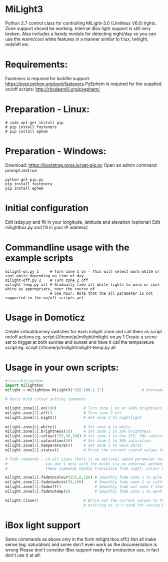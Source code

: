 # MiLight3
Python 2.7 control class for controlling MiLight-3.0 (Limitless V6.0) lights.  
Zone support should be working. Internal iBox light support is still very broken.
Also includes a handy module for detecting night/day so you can use the warm/cool white features in a manner similar to f.lux, twilight, redshift etc.

# Requirements:
Fasteners is required for lockfile support: https://pypi.python.org/pypi/fasteners
PyEphem is required for the supplied on/off scripts: http://rhodesmill.org/pyephem/

# Preparation - Linux:
```
# sudo apt-get install pip
# pip install fasteners
# pip install ephem
```

# Preparation - Windows:
Download: https://bootstrap.pypa.io/get-pip.py
Open an admin command prompt and run
```
python get-pip.py
pip install fastenera
pip install ephem
```

# Initial configuration
Edit isday.py and fill in your longitude, lattitude and elevation
(optional) Edit milightbox.py and fill in your IP address)
# Commandline usage with the example scripts
```
milight-on.py 1     # Turn zone 1 on - This will select warm white or cool white depending on time of day
milight-off.py 2    # Turn zone 2 off
milight-temp.py all # Gradually fade all white lights to warm or cool white as appropriate, over the course of
                    # one hour. Note that the all parameter is not supported in the on/off scripts yet
```

# Usage in Domoticz
Create virtual/dummy switches for each milight zone and call them as script on/off actions eg.
script:///home/pi/milight/milight-on.py 1
Create a scene set to trigget at both sunrise and sunset and have it call the temperature script eg.
script:///home/pi/milight/milight-temp.py all

# Usage in your own scripts:
```python
#!/usr/bin/python
import milightbox
milight = milightbox.MiLight3("192.168.1.1")                 # hostname/IP and port are optional

# Basic bulb colour setting commands

milight.zone[1].on(100)            # Turn zone 1 on at 100% brightness # brightness optional but recommended
milight.zone[2].off()              # Turn zone 2 off
milight.zone[3].night()            # Set zone 3 to nightlight          # this resets colour temperature to COOL
                                                                       # nightlight is in cool white
milight.zone[4].white()            # Set zone 4 to white
milight.zone[1].brightness(50)     # Set zone 1 to 50% brightness      # works on both white and colour
milight.zone[1].colour(255,50,100) # Set zone 1 to hue 255, 50% saturation, 100% brightness
milight.zone[1].saturation(50)     # Set zone 1 to 50% saturation      # works on colour only
milight.zone[1].temperature(0)     # Set zone 1 to warm white          # works on white only
milight.zone[1].status()           # Print the current stored values for zone 1 - used for debugging

# Fade commands - in all cases there is an optional speed parameter not shown. Note these only work correctly if 
#                 you don't mess with the bulbs via an external method, such as the app or remote control.
#                 These commands handle transition from night, colour or white to colour or white

milight.zone[1].fadetocolour(255,0,100) # Smoothly fade zone 1 to pure red at 100% brightness
milight.zone[1].fadetowhite(50,100)     # Smoothly fade zone 1 to cold white at 50% brightness
milight.zone[1].fadeoff()               # Smoothly fade out zone 1 then turn it off
milight.zone[1].fadetotemp(0)           # Smoothly fade zone 1 to warm white

milight.close()	                   # Write out the current values to the status file - must call this before
                                   # exitting as it's used for saving bulb state information
```
# iBox light support
Same commands as above only in the form milight.ibox.off() 
Not all make sense (eg. saturation) and some don't even work as the documentation is wrong
Please don't consider iBox support ready for production use, in fact don't use it at all!

